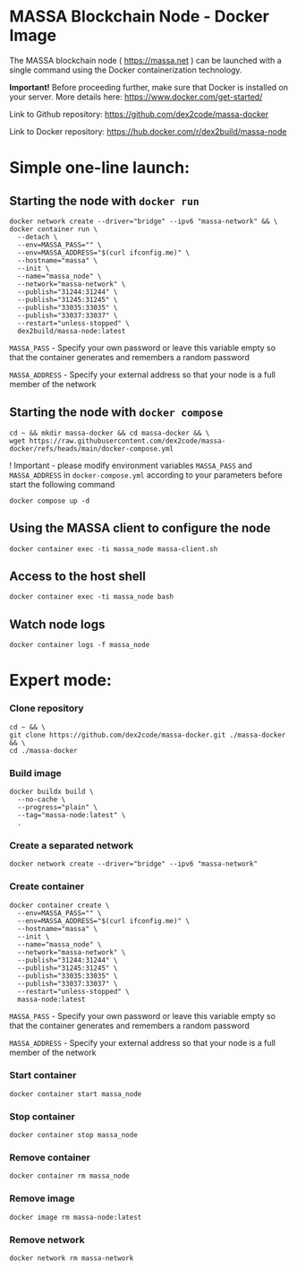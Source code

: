 # MASSA Blockchain Node - Docker Image

The MASSA blockchain node ( https://massa.net ) can be launched with a single command using the Docker containerization technology.


**Important!** Before proceeding further, make sure that Docker is installed on your server.
More details here: https://www.docker.com/get-started/


Link to Github repository: https://github.com/dex2code/massa-docker

Link to Docker repository: https://hub.docker.com/r/dex2build/massa-node

# Simple one-line launch:

## Starting the node with `docker run`
    docker network create --driver="bridge" --ipv6 "massa-network" && \
    docker container run \
      --detach \
      --env=MASSA_PASS="" \
      --env=MASSA_ADDRESS="$(curl ifconfig.me)" \
      --hostname="massa" \
      --init \
      --name="massa_node" \
      --network="massa-network" \
      --publish="31244:31244" \
      --publish="31245:31245" \
      --publish="33035:33035" \
      --publish="33037:33037" \
      --restart="unless-stopped" \
      dex2build/massa-node:latest

`MASSA_PASS` - Specify your own password or leave this variable empty so that the container generates and remembers a random password

`MASSA_ADDRESS` - Specify your external address so that your node is a full member of the network

## Starting the node with `docker compose`
    cd ~ && mkdir massa-docker && cd massa-docker && \
    wget https://raw.githubusercontent.com/dex2code/massa-docker/refs/heads/main/docker-compose.yml

! Important - please modify environment variables `MASSA_PASS` and `MASSA_ADDRESS` in `docker-compose.yml` according to your parameters before start the following command

    docker compose up -d


## Using the MASSA client to configure the node
    docker container exec -ti massa_node massa-client.sh

## Access to the host shell
    docker container exec -ti massa_node bash

## Watch node logs
    docker container logs -f massa_node


# Expert mode:

### Clone repository
    cd ~ && \
    git clone https://github.com/dex2code/massa-docker.git ./massa-docker && \
    cd ./massa-docker

### Build image
    docker buildx build \
      --no-cache \
      --progress="plain" \
      --tag="massa-node:latest" \
      .

### Create a separated network
    docker network create --driver="bridge" --ipv6 "massa-network"

### Create container
    docker container create \
      --env=MASSA_PASS="" \
      --env=MASSA_ADDRESS="$(curl ifconfig.me)" \
      --hostname="massa" \
      --init \
      --name="massa_node" \
      --network="massa-network" \
      --publish="31244:31244" \
      --publish="31245:31245" \
      --publish="33035:33035" \
      --publish="33037:33037" \
      --restart="unless-stopped" \
      massa-node:latest

`MASSA_PASS` - Specify your own password or leave this variable empty so that the container generates and remembers a random password

`MASSA_ADDRESS` - Specify your external address so that your node is a full member of the network


### Start container
    docker container start massa_node

### Stop container
    docker container stop massa_node

### Remove container
    docker container rm massa_node

### Remove image
    docker image rm massa-node:latest

### Remove network
    docker network rm massa-network
